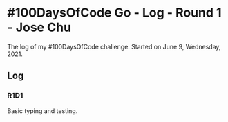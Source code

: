 # #100DaysOfCode Go - Log - Round 1 - Jose Chu

The log of my #100DaysOfCode challenge. Started on June 9, Wednesday, 2021.

## Log

### R1D1

Basic typing and testing.

